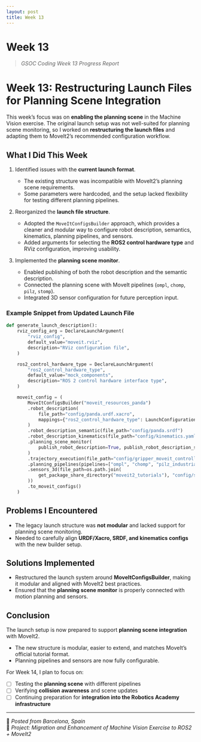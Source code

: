 ```yaml
---
layout: post
title: Week 13
---
```


# Week 13  
> *GSOC Coding Week 13 Progress Report*

# Week 13: Restructuring Launch Files for Planning Scene Integration

This week’s focus was on **enabling the planning scene** in the Machine Vision exercise. The original launch setup was not well-suited for planning scene monitoring, so I worked on **restructuring the launch files** and adapting them to MoveIt2’s recommended configuration workflow.

## What I Did This Week

1. Identified issues with the **current launch format**.  
   - The existing structure was incompatible with MoveIt2’s planning scene requirements.  
   - Some parameters were hardcoded, and the setup lacked flexibility for testing different planning pipelines.  

2. Reorganized the **launch file structure**.  
   - Adopted the `MoveItConfigsBuilder` approach, which provides a cleaner and modular way to configure robot description, semantics, kinematics, planning pipelines, and sensors.  
   - Added arguments for selecting the **ROS2 control hardware type** and RViz configuration, improving usability.  

3. Implemented the **planning scene monitor**.  
   - Enabled publishing of both the robot description and the semantic description.  
   - Connected the planning scene with MoveIt pipelines (`ompl`, `chomp`, `pilz`, `stomp`).  
   - Integrated 3D sensor configuration for future perception input.  

### Example Snippet from Updated Launch File

```python
def generate_launch_description():
    rviz_config_arg = DeclareLaunchArgument(
        "rviz_config",
        default_value="moveit.rviz",
        description="RViz configuration file",
    )

    ros2_control_hardware_type = DeclareLaunchArgument(
        "ros2_control_hardware_type",
        default_value="mock_components",
        description="ROS 2 control hardware interface type",
    )

    moveit_config = (
        MoveItConfigsBuilder("moveit_resources_panda")
        .robot_description(
            file_path="config/panda.urdf.xacro",
            mappings={"ros2_control_hardware_type": LaunchConfiguration("ros2_control_hardware_type")}
        )
        .robot_description_semantic(file_path="config/panda.srdf")
        .robot_description_kinematics(file_path="config/kinematics.yaml")
        .planning_scene_monitor(
            publish_robot_description=True, publish_robot_description_semantic=True
        )
        .trajectory_execution(file_path="config/gripper_moveit_controllers.yaml")
        .planning_pipelines(pipelines=["ompl", "chomp", "pilz_industrial_motion_planner", "stomp"])
        .sensors_3d(file_path=os.path.join(
            get_package_share_directory("moveit2_tutorials"), "config/sensors_3d.yaml"
        ))
        .to_moveit_configs()
    )
```

## Problems I Encountered

- The legacy launch structure was **not modular** and lacked support for planning scene monitoring.  
- Needed to carefully align **URDF/Xacro, SRDF, and kinematics configs** with the new builder setup.  

## Solutions Implemented

- Restructured the launch system around **MoveItConfigsBuilder**, making it modular and aligned with MoveIt2 best practices.  
- Ensured that the **planning scene monitor** is properly connected with motion planning and sensors.  

## Conclusion

The launch setup is now prepared to support **planning scene integration** with MoveIt2.  
- The new structure is modular, easier to extend, and matches MoveIt’s official tutorial format.  
- Planning pipelines and sensors are now fully configurable.  

For Week 14, I plan to focus on:

- [ ] Testing the **planning scene** with different pipelines  
- [ ] Verifying **collision awareness** and scene updates  
- [ ] Continuing preparation for **integration into the Robotics Academy infrastructure**  

---

📍 *Posted from Barcelona, Spain*  
🧠 *Project: Migration and Enhancement of Machine Vision Exercise to ROS2 + MoveIt2*  

